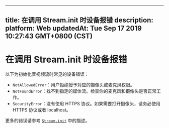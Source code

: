 
---
title: 在调用 Stream.init 时设备报错
description: 
platform: Web
updatedAt: Tue Sep 17 2019 10:27:43 GMT+0800 (CST)
---
# 在调用 Stream.init 时设备报错
以下为初始化音视频流时常见的设备错误：

- `NotAllowedError`：用户拒绝授予对应的摄像头或麦克风权限。
- `NotFoundError`：找不到指定的媒体流。检查你的麦克风和摄像头是否正常工作。
- `SecurityError`：没有使用 HTTPS 协议。如果需要打开摄像头，请务必使用 HTTPS 协议或者 localhost。

更多的错误请参考 [`Stream.init`](https://docs.agora.io/cn/Interactive%20Broadcast/API%20Reference/web/interfaces/agorartc.stream.html#init) 中的描述。
